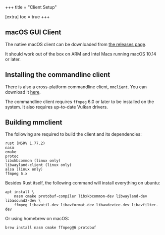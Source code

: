+++
title = "Client Setup"

[extra]
toc = true
+++

## macOS GUI Client

The native macOS client can be downloaded from [the releases page](https://github.com/colinmarc/magic-mirror-swiftui/releases/latest).

It should work out of the box on ARM and Intel Macs running macOS 10.14 or
later.

## Installing the commandline client

There is also a cross-platform commandline client, `mmclient`. You can download
it [here](https://github.com/colinmarc/magic-mirror/releases/tag/mmclient-v0.5.0).

The commandline client requires `ffmpeg` 6.0 or later to be installed on the
system. It also requires up-to-date Vulkan drivers.

## Building mmclient

The following are required to build the client and its dependencies:

```
rust (MSRV 1.77.2)
nasm
cmake
protoc
libxkbcommon (linux only)
libwayland-client (linux only)
alsa (linux only)
ffmpeg 6.x
```

Besides Rust itself, the following command will install everything on ubuntu:

```
apt install \
    nasm cmake protobuf-compiler libxkbcommon-dev libwayland-dev libasound2-dev \
    ffmpeg libavutil-dev libavformat-dev libavdevice-dev libavfilter-dev
```

Or using homebrew on macOS:

```
brew install nasm cmake ffmpeg@6 protobuf
```

